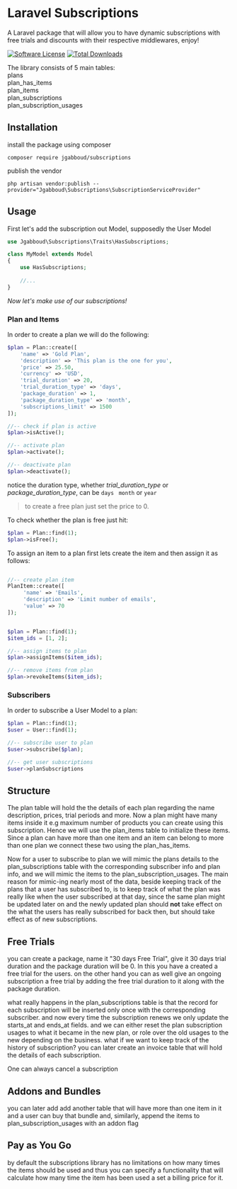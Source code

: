 # Laravel Subscriptions  
A Laravel package that will allow you to have dynamic subscriptions with free trials and discounts with their respective middlewares, enjoy!

[![Software License](https://img.shields.io/badge/license-MIT-brightgreen.svg?style=flat-square)](LICENSE.md)
[![Total Downloads](https://img.shields.io/packagist/dt/jgabboud/subscriptions.svg?style=flat-square)](https://packagist.org/packages/jgabboud/subscriptions)

The library consists of 5 main tables: <br>
plans <br>
plan_has_items <br>
plan_items <br>
plan_subscriptions <br>
plan_subscription_usages

## Installation
install the package using composer
```
composer require jgabboud/subscriptions
```

publish the vendor
 ```
 php artisan vendor:publish --provider="Jgabboud\Subscriptions\SubscriptionServiceProvider"
 ```

## Usage

First let's add the subscription out Model, supposedly the User Model 

```php
use Jgabboud\Subscriptions\Traits\HasSubscriptions;

class MyModel extends Model
{
    use HasSubscriptions;
    
    //...
}
```

*Now let's make use of our subscriptions!*

### Plan and Items
In order to create a plan we will do the following:
```php
$plan = Plan::create([
    'name' => 'Gold Plan',
    'description' => 'This plan is the one for you',
    'price' => 25.50,
    'currency' => 'USD',
    'trial_duration' => 20,
    'trial_duration_type' => 'days',
    'package_duration' => 1,
    'package_duration_type' => 'month',
    'subscriptions_limit' => 1500    
]);

//-- check if plan is active
$plan->isActive();

//-- activate plan
$plan->activate();

//-- deactivate plan
$plan->deactivate();
```
notice the duration type, whether *trial_duration_type* or *package_duration_type*, can be `days` ` month` or `year`
> to create a free plan just set the price to 0.

To check whether the plan is free just hit:
```php
$plan = Plan::find(1);
$plan->isFree();
```

To assign an item to a plan first lets create the item and then assign it as follows:
```php

//-- create plan item
PlanItem::create([
     'name' => 'Emails', 
     'description' => 'Limit number of emails', 
     'value' => 70
]);


$plan = Plan::find(1);
$item_ids = [1, 2];

//-- assign items to plan
$plan->assignItems($item_ids);

//-- remove items from plan
$plan->revokeItems($item_ids);
```

### Subscribers

In order to subscribe a User Model to a plan:
```php
$plan = Plan::find(1);
$user = User::find(1);

//-- subscribe user to plan
$user->subscribe($plan);   

//-- get user subscriptions
$user->planSubscriptions
```

## Structure
The plan table will hold the the details of each plan regarding the name description, prices, trial periods and more.
Now a plan might have many items inside it e.g  maximum number of products you can create using this subscription.
Hence we will use the plan_items table to initialize these items.
Since a plan can have more than one item and an item can belong to more than one plan we connect these two using the plan_has_items.

Now for a user to subscribe to plan we will mimic the plans details to the plan_subscriptions table with the corresponding subscriber
info and plan info, and we will mimic the items to the plan_subscription_usages.
The main reason for mimic-ing nearly most of the data, beside keeping track of the plans that a user has subscribed to, is to keep 
track of what the plan was really like when the user subscribed at that day, since the same plan might be updated later on 
and the newly updated plan should **not** take effect on the what the users has really subscribed for back then, but should take effect
as of new subscriptions.

## Free Trials
you can create a package, name it "30 days Free Trial", give it 30 days trial duration and the package duration will be 0.
In this you have a created a free trial for the users.
on the other hand you can as well give an ongoing subscription a free trial by adding the free trial duration to it along with the
package duration.

what really happens in the plan_subscriptions table is that the record for each subscription will be inserted only once with the 
corresponding subscriber. and now every time the subscription renews we only update the starts_at and ends_at fields.
and we can either reset the plan subscription usages to what it became in the new plan, or role over the old usages to the new
depending on the business.
what if we want to keep track of the history of subscription? you can later create an invoice table that will hold the details of
each subscription. 

One can always cancel a subscription

## Addons and Bundles
you can later add add another table that will have more than one item in it and a user can buy that bundle and, similarly, 
append the items to plan_subscription_usages with an addon flag 

## Pay as You Go
by default the subscriptions library has no limitations on how many times the items should be used and thus you can specify 
a functionality that will calculate how many time the item has been used a set a billing price for it.


